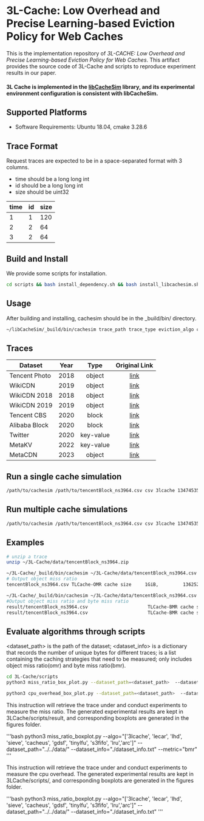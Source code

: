 # 3L-Cache: Low Overhead and Precise Learning-based Eviction Policy for Web Caches

This is the implementation repository of *3L-CACHE: Low Overhead and Precise Learning-based Eviction Policy for Web Caches*. This artifact provides the source code of 3L-Cache and scripts to reproduce experiment results in our paper.

#### 3L Cache is implemented in the [libCacheSim](https://github.com/1a1a11a/libCacheSim) library, and its experimental environment configuration is consistent with libCacheSim.

 ## Supported Platforms
- Software Requirements: Ubuntu 18.04, cmake 3.28.6

## Trace Format
Request traces are expected to be in a space-separated format with 3 columns.
- time should be a long long int
- id should be a long long int
- size should be uint32

| time |  id | size |
| ---- | --- | ---- |
|   1  |  1  |  120 |
|   2  |  2  |   64 |
|   3  |  2  |   64 |

## Build and Install 
We provide some scripts for installation.
```bash
cd scripts && bash install_dependency.sh && bash install_libcachesim.sh
```

## Usage
After building and installing, cachesim should be in the _build/bin/ directory.
```bash
~/libCacheSim/_build/bin/cachesim trace_path trace_type eviction_algo cache_size [OPTION...]
```

## Traces


| Dataset       | Year |    Type   |                                      Original Link                                                |
|---------------|------|:---------:|:-------------------------------------------------------------------------------------------------:|
| Tencent Photo | 2018 |   object  |                      [link](http://iotta.snia.org/traces/parallel?only=27476)                     |
| WikiCDN       | 2019 |   object  |          [link](https://wikitech.wikimedia.org/wiki/Analytics/Data_Lake/Traffic/Caching)          |
| WikiCDN 2018  | 2018 |   object  |          [link](http://lrb.cs.princeton.edu/wiki2018.tr.tar.gz)                                   |
| WikiCDN 2019  | 2019 |   object  |          [link](http://lrb.cs.princeton.edu/wiki2019.tr.tar.gz)                                   |
| Tencent CBS   | 2020 |   block   |                      [link](http://iotta.snia.org/traces/parallel?only=27917)                     |
| Alibaba Block | 2020 |   block   |                          [link](https://github.com/alibaba/block-traces)                          |
| Twitter       | 2020 | key-value |                          [link](https://github.com/twitter/cache-traces)                          |
| MetaKV        | 2022 | key-value | [link](https://cachelib.org/docs/Cache_Library_User_Guides/Cachebench_FB_HW_eval/#list-of-traces) |
| MetaCDN       | 2023 | object    | [link](https://cachelib.org/docs/Cache_Library_User_Guides/Cachebench_FB_HW_eval/#list-of-traces) |


## Run a single cache simulation
```bash
/path/to/cachesim /path/to/tencentBlock_ns3964.csv csv 3lcache 1347453593  -t "time-col=1, obj-id-is-num=true, obj-id-col=2, obj-size-col=3"
```

## Run multiple cache simulations
```bash
/path/to/cachesim /path/to/tencentBlock_ns3964.csv csv 3lcache 1347453593,13474535 -t "time-col=1, obj-id-is-num=true, obj-id-col=2, obj-size-col=3"
```

## Examples
```bash
# unzip a trace
unzip ~/3L-Cache/data/tencentBlock_ns3964.zip

~/3L-Cache/_build/bin/cachesim ~/3L-Cache/data/tencentBlock_ns3964.csv csv 3lcache-omr 1347453593 -t "time-col=1, obj-id-is-num=true, obj-id-col=2, obj-size-col=3"
# Output object miss ratio
tencentBlock_ns3964.csv TLCache-OMR cache size     1GiB,         13625211 req, miss ratio 0.3380, throughput 0.59 MQPS

~/3L-Cache/_build/bin/cachesim ~/3L-Cache/data/tencentBlock_ns3964.csv csv 3lcache 1347453593,13474535 -t "time-col=1, obj-id-is-num=true, obj-id-col=2, obj-size-col=3"
#Output object miss ratio and byte miss ratio
result/tencentBlock_ns3964.csv                      TLCache-BMR cache size        1GiB, 13625211 req, miss ratio 0.3421, byte miss ratio 0.1034
result/tencentBlock_ns3964.csv                      TLCache-BMR cache size        0GiB, 13625211 req, miss ratio 0.5300, byte miss ratio 0.6377
```

## Evaluate algorithms through scripts
<dataset_path>  is the path of the dataset; <dataset_info> is a dictionary that records the number of unique bytes for different traces; <algo> is a list containing the caching strategies that need to be measured; <metric> only includes object miss ratio(omr) and byte miss ratio(bmr).
```bash
cd 3L-Cache/scripts
python3 miss_ratio_box_plot.py --dataset_path=<dataset_path>  --dataset_info=<dataset_info> --algo=<eviction_algo> --metric=<metric>

python3 cpu_overhead_box_plot.py --dataset_path=<dataset_path>  --dataset_info=<dataset_info> --algo=<eviction_algo>

```
<!-- The miss_ratio_simulation script can evaluate algorithms on a large number of traces, and the evaluation results will be stored in experiments/scripts/results. -->

This instruction will retrieve the trace under <dataset-path> and conduct experiments to measure the miss ratio. The generated experimental results are kept in 3LCache/scripts/result, and corresponding boxplots are generated in the figures folder.

'''bash
python3 miss_ratio_boxplot.py --algo="['3lcache', 'lecar', 'lhd', 'sieve', 'cacheus', 'gdsf', 'tinylfu', 's3fifo', 'lru','arc']" --dataset_path="../../data/" --dataset_info="./dataset_info.txt" --metric="bmr"
'''

This instruction will retrieve the trace under <dataset-path> and conduct experiments to measure the cpu overhead. The generated experimental results are kept in 3LCache/scripts/, and corresponding boxplots are generated in the figures folder.

'''bash
python3 miss_ratio_boxplot.py --algo="['3lcache', 'lecar', 'lhd', 'sieve', 'cacheus', 'gdsf', 'tinylfu', 's3fifo', 'lru','arc']" --dataset_path="../../data/" --dataset_info="./dataset_info.txt"
'''